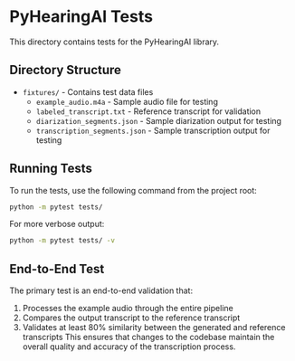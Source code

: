 # PyHearingAI Tests

This directory contains tests for the PyHearingAI library.

## Directory Structure

- `fixtures/` - Contains test data files
  - `example_audio.m4a` - Sample audio file for testing
  - `labeled_transcript.txt` - Reference transcript for validation
  - `diarization_segments.json` - Sample diarization output for testing
  - `transcription_segments.json` - Sample transcription output for testing

## Running Tests

To run the tests, use the following command from the project root:

```bash
python -m pytest tests/
```

For more verbose output:

```bash
python -m pytest tests/ -v
```

## End-to-End Test

The primary test is an end-to-end validation that:

1. Processes the example audio through the entire pipeline
2. Compares the output transcript to the reference transcript
3. Validates at least 80% similarity between the generated and reference transcripts
This ensures that changes to the codebase maintain the overall quality and accuracy of the transcription process.
